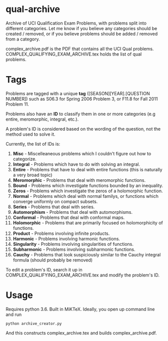 # qual-archive
Archive of UCI Qualification Exam Problems, with problems split into different categories. Let me know if you believe any categories should be created / removed, or if you believe problems should be added / removed from a category.

complex_archive.pdf is the PDF that contains all the UCI Qual problems. COMPLEX_QUALIFYING_EXAM_ARCHIVE.tex holds the list of qual problems.

# Tags

Problems are tagged with a unique **tag** ([SEASON][YEAR].[QUESTION NUMBER]) such as S06.3 for Spring 2006 Problem 3, or F11.8 for Fall 2011 Problem 11.

Problems also have an **ID** to classify them in one or more categories (e.g entire, meromorphic, integral, etc.).

A problem's ID is considered based on the wording of the question, not the method used to solve it.

Currently, the list of IDs is:

1. **Misc** - Miscelleaneous problems which I couldn't figure out how to categorize.
2. **Integral** - Problems which have to do with solving an integral.
3. **Entire** - Problems that have to deal with entire functions (this is naturally a very broad topic)
4. **Meromorphic** - Problems that deal with meromorphic functions.
5. **Bound** - Problems which investigate functions bounded by an inequality.
6. **Zeros** - Problems which investigate the zeros of a holomorphic function.
7. **Normal** - Problems which deal with normal familys, or functions which converge uniformly on compact subsets.
8. **Series** - Problems that deal with series.
9. **Automorphism** - Problems that deal with automorphisms.
10. **Conformal** - Problems that deal with conformal maps.
11. **Holomorphic** - Problems that are primarily focused on holomorphicity of functions.
12. **Product** - Problems involving infinite products.
13. **Harmonic** - Problems involving harmonic functions.
14. **Singularity** - Problems involving singularities of functions.
15. **Subharmonic** - Problems involving subharmonic functions.
16. **Cauchy** - Problems that look suspiciously similar to the Cauchy integral formula (should probably be removed)

To edit a problem's ID, search it up in COMPLEX_QUALIFYING_EXAM_ARCHIVE.tex and modify the problem's ID.

# Usage

Requires python 3.6. Built in MiKTeX. Ideally, you open up command line and run
```
python archive_creator.py
```
And this constructs complex_archive.tex and builds complex_archive.pdf.
